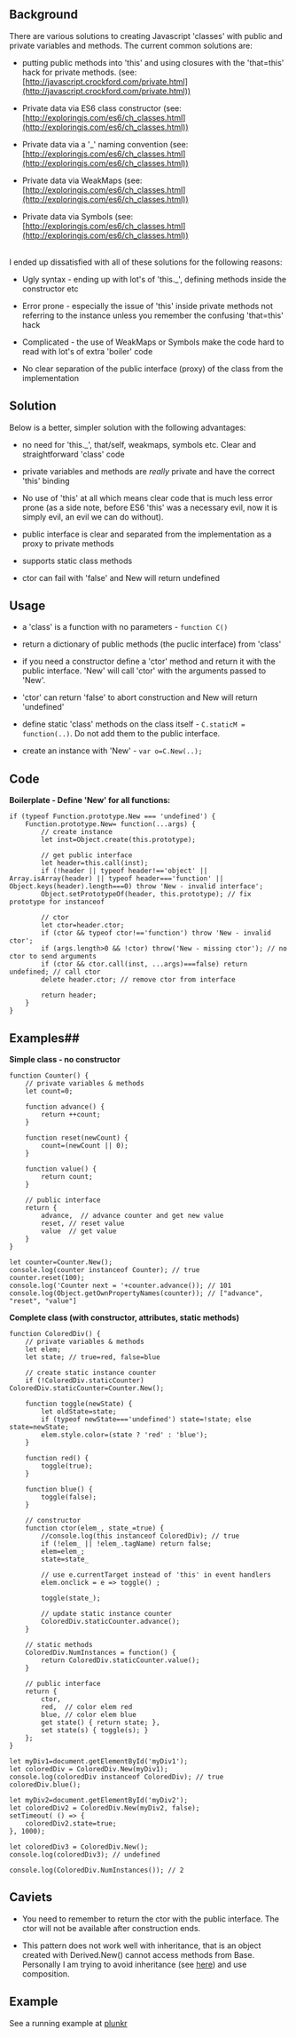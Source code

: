 ## Background ##

There are various solutions to creating Javascript 'classes' with public and private variables and methods. The current common solutions are:

 - putting public methods into 'this' and using closures with the 'that=this' hack for private methods.
(see: [http://javascript.crockford.com/private.html](http://javascript.crockford.com/private.html))

 - Private data via ES6 class constructor
 (see: [http://exploringjs.com/es6/ch_classes.html](http://exploringjs.com/es6/ch_classes.html))
 
 - Private data via a '_' naming convention
  (see: [http://exploringjs.com/es6/ch_classes.html](http://exploringjs.com/es6/ch_classes.html))

 - Private data via WeakMaps
  (see: [http://exploringjs.com/es6/ch_classes.html](http://exploringjs.com/es6/ch_classes.html))

 - Private data via Symbols
  (see: [http://exploringjs.com/es6/ch_classes.html](http://exploringjs.com/es6/ch_classes.html))

<br />
I ended up dissatisfied with all of these solutions for the following reasons:

 - Ugly syntax - ending up with lot's of 'this._', defining methods inside the constructor etc
 
 - Error prone - especially the issue of 'this' inside private methods not referring to the instance unless you remember the confusing 'that=this' hack

 - Complicated - the use of WeakMaps or Symbols make the code hard to read with lot's of extra 'boiler' code

 - No clear separation of the public interface (proxy) of the class from the implementation

## Solution ##
Below is a better, simpler solution with the following advantages:

 - no need for 'this._', that/self, weakmaps, symbols etc. Clear and straightforward 'class' code 

 - private variables and methods are _really_ private and have the correct 'this' binding

 - No use of 'this' at all which means clear code that is much less error prone (as a side note, before ES6 'this' was a necessary evil, now it is simply evil, an evil we can do without).
 
 - public interface is clear and separated from the implementation as a proxy to private methods

 - supports static class methods

 - ctor can fail with 'false' and New will return undefined

## Usage ##

 - a 'class' is a function with no parameters - `function C()`
 
 - return a dictionary of public methods (the puclic interface) from 'class'

 - if you need a constructor define a 'ctor' method and return it with the public interface. 'New' will call 'ctor' with the arguments passed to 'New'.

 - 'ctor' can return 'false' to abort construction and New will return 'undefined'

 - define static 'class' methods on the class itself - `C.staticM = function(..)`. Do not add them to the public interface.
 - create an instance with 'New' - `var o=C.New(..);`


## Code ##

**Boilerplate - Define 'New' for all functions:**

    if (typeof Function.prototype.New === 'undefined') {
    	Function.prototype.New= function(...args) {
    		// create instance
    		let inst=Object.create(this.prototype);
    
    		// get public interface
    		let header=this.call(inst);
    		if (!header || typeof header!=='object' || Array.isArray(header) || typeof header==='function' || Object.keys(header).length===0) throw 'New - invalid interface';
    		Object.setPrototypeOf(header, this.prototype); // fix prototype for instanceof
    		
    		// ctor
    		let ctor=header.ctor;
    		if (ctor && typeof ctor!=='function') throw 'New - invalid ctor';
    		if (args.length>0 && !ctor) throw('New - missing ctor'); // no ctor to send arguments
    		if (ctor && ctor.call(inst, ...args)===false) return undefined; // call ctor
    		delete header.ctor; // remove ctor from interface
    
    		return header;
    	}
    }

## Examples##
**Simple class - no constructor**

    function Counter() {
    	// private variables & methods
    	let count=0;
    
    	function advance() {
    		return ++count;
    	}
    	
    	function reset(newCount) {
    		count=(newCount || 0);
    	}
    	
    	function value() {
    		return count;
    	}
    
    	// public interface
    	return {
    		advance,  // advance counter and get new value
    		reset, // reset value
    		value  // get value
    	}
    }
    	
    let counter=Counter.New();
    console.log(counter instanceof Counter); // true
    counter.reset(100);
    console.log('Counter next = '+counter.advance()); // 101
    console.log(Object.getOwnPropertyNames(counter)); // ["advance", "reset", "value"]

**Complete class (with constructor, attributes, static methods)**

    function ColoredDiv() {
    	// private variables & methods
    	let elem;
    	let state; // true=red, false=blue
    
    	// create static instance counter
    	if (!ColoredDiv.staticCounter) ColoredDiv.staticCounter=Counter.New();
    
    	function toggle(newState) {
    		let oldState=state;
    		if (typeof newState==='undefined') state=!state; else state=newState;
    		elem.style.color=(state ? 'red' : 'blue');
    	}
    
    	function red() {
    		toggle(true);
    	}
    	
    	function blue() {
    		toggle(false);
    	}
    	
    	// constructor
    	function ctor(elem_, state_=true) {
    		//console.log(this instanceof ColoredDiv); // true
    		if (!elem_ || !elem_.tagName) return false;
    		elem=elem_;
    		state=state_
    
    		// use e.currentTarget instead of 'this' in event handlers
    		elem.onclick = e => toggle() ;
    		
    		toggle(state_);
    		
    		// update static instance counter
    		ColoredDiv.staticCounter.advance();
    	}
    	
    	// static methods
    	ColoredDiv.NumInstances = function() {
    		return ColoredDiv.staticCounter.value();
    	}
    
    	// public interface
    	return {
    		ctor,
    		red,  // color elem red
    		blue, // color elem blue
    		get state() { return state; },
    		set state(s) { toggle(s); }
    	};
    }
    
    let myDiv1=document.getElementById('myDiv1');
    let coloredDiv = ColoredDiv.New(myDiv1);
    console.log(coloredDiv instanceof ColoredDiv); // true
    coloredDiv.blue();
    
    let myDiv2=document.getElementById('myDiv2');
    let coloredDiv2 = ColoredDiv.New(myDiv2, false);
    setTimeout( () => {
    	coloredDiv2.state=true;
    }, 1000);
    
    let coloredDiv3 = ColoredDiv.New();
    console.log(coloredDiv3); // undefined
    
    console.log(ColoredDiv.NumInstances()); // 2

## Caviets ##

 - You need to remember to return the ctor with the public interface. The ctor will not be available after construction ends.

 - This pattern does not work well with inheritance, that is an object created with Derived.New() cannot access methods from Base. Personally I am trying to avoid inheritance (see [here](https://javascriptweblog.wordpress.com/2010/12/22/delegation-vs-inheritance-in-javascript/)) and use composition.

## Example ##

See a running example at [plunkr](https://plnkr.co/edit/klYYYRMmfmwhiokb9hxI)










